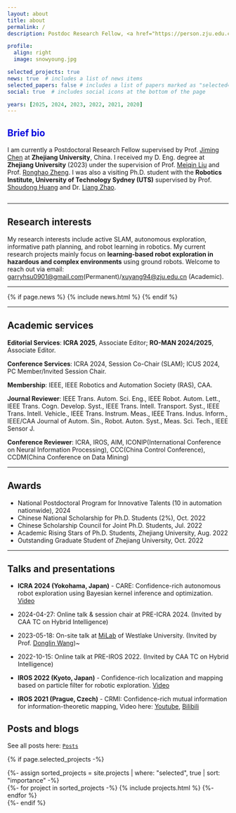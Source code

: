 ```yaml
---
layout: about
title: about
permalink: /
description: Postdoc Research Fellow, <a href="https://person.zju.edu.cn/xuyang94"> ZJU Homepage(CN)</a>

profile:
  align: right
  image: snowyoung.jpg

selected_projects: true
news: true  # includes a list of news items
selected_papers: false # includes a list of papers marked as "selected={true}"
social: true  # includes social icons at the bottom of the page

years: [2025, 2024, 2023, 2022, 2021, 2020]
---
```


<h2><font color="#0000dd">Brief bio</font></h2>

I am currently a Postdoctoral Research Fellow supervised by Prof. [Jiming Chen](https://person.zju.edu.cn/en/jmchen) at **Zhejiang University**, China. I received my D. Eng. degree at **Zhejiang University** (2023) under the supervision of Prof. [Meiqin Liu](https://scholar.google.com/citations?user=T07OWMkAAAAJ) and Prof. [Ronghao Zheng](https://scholar.google.com/citations?user=LxgdmqYAAAAJ).  I was also a visiting Ph.D. student with the **Robotics Institute, University of Technology Sydney (UTS)** supervised by Prof. [Shoudong Huang](https://www.uts.edu.au/staff/shoudong.huang) and Dr. [Liang Zhao](https://www.research.ed.ac.uk/en/persons/liang-zhao). 

<div class="row  align-items-center">
    <div class="col-sm mt-3 mt-md-0">
        <img class="img-fluid " src="{{ '/assets/img/affiliations/compound.png' | relative_url }}" alt="" title="example image"/>
    </div>
</div>

---

<h2>Research interests</h2>

My research interests include active SLAM, autonomous exploration, informative path planning, and robot learning in robotics.  My current research projects mainly focus on **learning-based robot exploration in hazardous and complex environments** using ground robots. Welcome to reach out via email: [garryhsu0901@gmail.com](mailto:garryhsu0901@gmail.com)(Permanent)/[xuyang94@zju.edu.cn](mailto:xuyang94@zju.edu.cn) (Academic).

---

<div class="news">
  {% if page.news %}
    {% include news.html %}
  {% endif %}


</div>

---

<h2>Academic services</h2>

**Editorial Services**: **ICRA 2025**, Associate Editor;  **RO-MAN 2024/2025**, Associate Editor.

<b>Conference Services</b>: ICRA 2024, Session Co-Chair (SLAM); ICUS 2024, PC Member/Invited Session Chair.

<b>Membership</b>: IEEE, IEEE Robotics and Automation Society (RAS), CAA.

<b>Journal Reviewer</b>: IEEE Trans. Autom. Sci. Eng., IEEE Robot. Autom. Lett., IEEE Trans. Cogn. Develop. Syst., IEEE Trans. Intell. Transport. Syst., IEEE Trans. Intell. Vehicle., IEEE Trans. Instrum. Meas., IEEE Trans. Indus. Inform., IEEE/CAA Journal of Autom. Sin., Robot. Auton. Syst., Meas. Sci.  Tech., IEEE Sensor J.

<b>Conference Reviewer</b>: ICRA, IROS, AIM, ICONIP(International Conference on Neural Information Processing), CCC(China Control Conference), CCDM(China Conference on Data Mining)

---

<h2>Awards</h2>

- National Postdoctoral Program for Innovative Talents (10 in automation nationwide), 2024
- Chinese National Scholarship for Ph.D. Students (2%), Oct. 2022
- Chinese Scholarship Council for Joint Ph.D. Students, Jul. 2022
- Academic Rising Stars of Ph.D. Students, Zhejiang University, Aug. 2022
- Outstanding Graduate Student of Zhejiang University, Oct. 2022


---

<h2>Talks and presentations</h2>

- **ICRA 2024 (Yokohama, Japan)** - CARE: Confidence-rich autonomous robot exploration using Bayesian kernel inference and optimization. [Video](https://youtu.be/xM2NbAQnvgs)

- 2024-04-27: Online talk & session chair at PRE-ICRA 2024. (Invited by CAA TC on Hybrid Intelligence) 

- 2023-05-18: On-site talk at [MiLab](https://milab.westlake.edu.cn/) of Westlake University. (Invited by Prof. [Donglin Wang](https://milab.westlake.edu.cn/index.html))~

- 2022-10-15: Online talk at PRE-IROS 2022. (Invited by CAA TC on Hybrid Intelligence) 

- **IROS 2022 (Kyoto, Japan)** - Confidence-rich localization and mapping based on particle filter for robotic exploration. [Video](https://youtu.be/t7awYSnC2dw)

- **IROS 2021 (Prague, Czech)** - CRMI: Confidence-rich mutual information for information-theoretic mapping, Video here: [Youtube](https://youtu.be/pUcGST2W_m8), [Bilibili](https://www.bilibili.com/video/BV1vQ4y1e77y?share_source=copy_web)

<h2>Posts and blogs</h2>

See all posts here: [`Posts`](/projects)

{% if page.selected_projects -%}
  <!-- Projects -->
  <div>
    {%- assign sorted_projects = site.projects | where: "selected", true | sort: "importance" -%}
    <div class="projects">  
      <div class="grid">
        {%- for project in sorted_projects -%}
        {% include projects.html %}
        {%- endfor %}
      </div>              
    </div>
  </div>
{%- endif %}